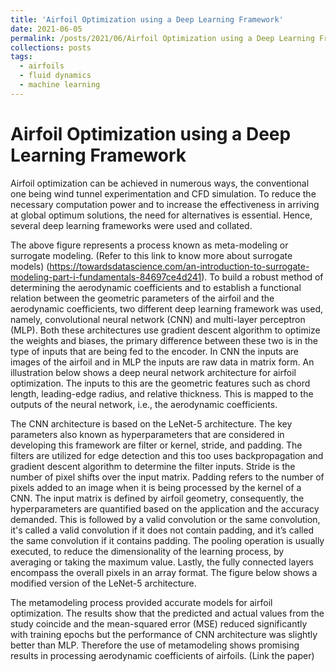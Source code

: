 ```yaml
---
title: 'Airfoil Optimization using a Deep Learning Framework'
date: 2021-06-05
permalink: /posts/2021/06/Airfoil Optimization using a Deep Learning Framework/
collections: posts
tags:
  - airfoils
  - fluid dynamics
  - machine learning
---
```


<!-- ![books](/images/writing_1.jpg "books") -->

Airfoil Optimization using a Deep Learning Framework
======

Airfoil optimization can be achieved in numerous ways, the conventional one being wind tunnel experimentation and CFD simulation. To reduce the necessary computation power and to increase the effectiveness in arriving at global optimum solutions, the need for alternatives is essential. Hence, several deep learning frameworks were used and collated.

<!-- ![books](/images/writing_1.jpg "books") -->

The above figure represents a process known as meta-modeling or surrogate modeling. (Refer to this link to know more about surrogate models) (https://towardsdatascience.com/an-introduction-to-surrogate-modeling-part-i-fundamentals-84697ce4d241). To build a robust method of determining the aerodynamic coefficients and to establish a functional relation between the geometric parameters of the airfoil and the aerodynamic coefficients, two different deep learning framework was used, namely, convolutional neural network (CNN) and multi-layer perceptron (MLP). Both these architectures use gradient descent algorithm to optimize the weights and biases, the primary difference between these two is in the type of inputs that are being fed to the encoder. In CNN the inputs are images of the airfoil and in MLP the inputs are raw data in matrix form. An illustration below shows a deep neural network architecture for airfoil optimization. The inputs to this are the geometric features such as chord length, leading-edge radius, and relative thickness. This is mapped to the outputs of the neural network, i.e., the aerodynamic coefficients. 

<!-- ![books](/images/writing_1.jpg "books") -->

The CNN architecture is based on the LeNet-5 architecture. The key parameters also known as hyperparameters that are considered in developing this framework are filter or kernel, stride, and padding. The filters are utilized for edge detection and this too uses backpropagation and gradient descent algorithm to determine the filter inputs. Stride is the number of pixel shifts over the input matrix. Padding refers to the number of pixels added to an image when it is being processed by the kernel of a CNN. The input matrix is defined by airfoil geometry, consequently, the hyperparameters are quantified based on the application and the accuracy demanded. This is followed by a valid convolution or the same convolution, it's called a valid convolution if it does not contain padding, and it’s called the same convolution if it contains padding. The pooling operation is usually executed, to reduce the dimensionality of the learning process, by averaging or taking the maximum value. Lastly, the fully connected layers encompass the overall pixels in an array format. The figure below shows a modified version of the LeNet-5 architecture.

<!-- ![books](/images/writing_1.jpg "books") -->

The metamodeling process provided accurate models for airfoil optimization. The results show that the predicted and actual values from the study coincide and the mean-squared error (MSE) reduced significantly with training epochs but the performance of CNN architecture was slightly better than MLP. Therefore the use of metamodeling shows promising results in processing aerodynamic coefficients of airfoils.   (Link the paper)